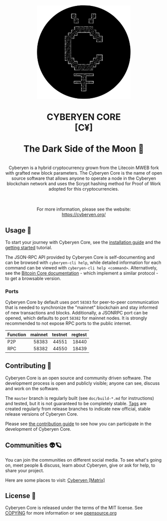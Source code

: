 <div align="center">
<h1>
<img src="./cyberyen.svg" alt="Cyberyen" width="300"/>
<br/><br/>
CYBERYEN CORE
<br/>
[C¥]
<br/><br/>
The Dark Side of the Moon 🌚
</h1>
</div>

<br/>
<div align="center">
Cyberyen is a hybrid cryptocurrency grown from the Litecoin MWEB fork with grafted new block parameters. The Cyberyen Core is the name of open source software that allows anyone to operate a node in the Cyberyen blockchain network and uses the Scrypt hashing method for Proof of Work adopted for this cryptocurrencies.

<br/><br/>
For more information, please see the website: <br/>https://cyberyen.org/
</div>

## Usage 🔗

To start your journey with Cyberyen Core, see the [installation guide](INSTALL.md) and the [getting started](doc/) tutorial.

The JSON-RPC API provided by Cyberyen Core is self-documenting and can be browsed with `cyberyen-cli help`, while detailed information for each command can be viewed with `cyberyen-cli help <command>`. Alternatively, see the [Bitcoin Core documentation](https://developer.bitcoin.org/reference/rpc/) - which implement a similar protocol - to get a browsable version.

### Ports

Cyberyen Core by default uses port `58383` for peer-to-peer communication that
is needed to synchronize the "mainnet" blockchain and stay informed of new
transactions and blocks. Additionally, a JSONRPC port can be opened, which
defaults to port `58382` for mainnet nodes. It is strongly recommended to not
expose RPC ports to the public internet.

| Function | mainnet | testnet | regtest |
| :------- | ------: | ------: | ------: |
| P2P      |   58383 |   44551 |   18440 |
| RPC      |   58382 |   44550 |   18439 |

## Contributing 🦾

Cyberyen Core is an open source and community driven software. The development process is open and publicly visible; anyone can see, discuss and work on the software.

The `master` branch is regularly built (see `doc/build-*.md` for instructions) and tested, but it is not guaranteed to be
completely stable. [Tags](https://github.com/cyberyen/cyberyen/tags) are created regularly from release branches to indicate new official, stable release versions of Cyberyen Core.

Please see [the contribution guide](CONTRIBUTING.md) to see how you can participate in the development of Cyberyen Core.

## Communities 👽🪐

You can join the communities on different social media.
To see what's going on, meet people & discuss, learn
about Cyberyen, give or ask for help, to share your project.

Here are some places to visit:
[Cyberyen [Matrix]](https://matrix.to/#/#cyberyen:matrix.org)

## License 📄
Cyberyen Core is released under the terms of the MIT license. See
[COPYING](COPYING) for more information or see
[opensource.org](https://opensource.org/licenses/MIT)
